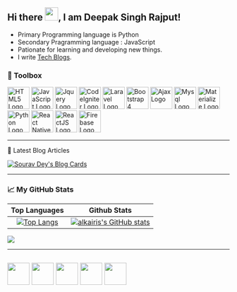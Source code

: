 ## Hi there <img src="https://raw.githubusercontent.com/MartinHeinz/MartinHeinz/master/wave.gif" width="30px">, I am Deepak Singh Rajput!

* Primary Programming language is Python
* Secondary Pragramming language : JavaScript
* Pationate for learning and developing new things.
* I write [Tech Blogs](https://alkairis.medium.com).

### 🧰 Toolbox

<img src="https://cdn.worldvectorlogo.com/logos/html5.svg" alt="HTML5 Logo" width="50" height="50"/>&nbsp;<img src="https://cdn.worldvectorlogo.com/logos/logo-javascript.svg" alt="JavaScript Logo" width="50" height="50"/>&nbsp;<img src="https://cdn.worldvectorlogo.com/logos/jquery-1.svg" alt="Jquery Logo" width="50" height="50"/>&nbsp;<img src="https://cdn.worldvectorlogo.com/logos/codeigniter.svg" alt="CodeIgniter Logo" width="50" height="50"/>&nbsp;<img src="https://cdn.worldvectorlogo.com/logos/laravel-2.svg" alt="Laravel Logo" width="50" height="50"/>&nbsp;<img src="https://cdn.worldvectorlogo.com/logos/bootstrap-4.svg" alt="Bootstrap 4 Logo" width="50" height="50"/>&nbsp;<img src="https://cdn.worldvectorlogo.com/logos/ajax-1.svg" alt="Ajax Logo" width="50" height="50"/>&nbsp;<img src="https://cdn.worldvectorlogo.com/logos/mysql-3.svg" alt="Mysql Logo" width="50" height="50"/>&nbsp;<img src="https://cdn.worldvectorlogo.com/logos/materialize-3.svg" alt="Materialize Logo" width="50" height="50"/>&nbsp;<img src="https://cdn.worldvectorlogo.com/logos/python-5.svg" alt="Python Logo" width="50" height="50"/>&nbsp;<img src="https://cdn.worldvectorlogo.com/logos/react-1.svg" alt="React Native Logo" width="50" height="50"/>&nbsp;<img src="https://cdn.worldvectorlogo.com/logos/react-2.svg" alt="ReactJS Logo" width="50" height="50"/>&nbsp;<img src="https://cdn.worldvectorlogo.com/logos/firebase-1.svg" alt="Firebase Logo" width="50" height="50"/>

---


📘 Latest Blog Articles

<!-- BLOG-POST-LIST:START -->
[![Sourav Dey's Blog Cards](https://github-cards-external-blogs.souravdey777.vercel.app/getMediumBlogs?username=alkairis&type=horizontal)](https://medium.com/@alkairis)

<!-- BLOG-POST-LIST:END -->

---

### &#x1f4c8; My GitHub Stats
 
Top Languages| Github Stats
| :---: | :---:
[![Top Langs](https://github-readme-stats.vercel.app/api/top-langs/?username=alkairis&langs_count=6&hide=tsql&layout=compact&theme=radical)](https://github.com/anuraghazra/github-readme-stats)    | [![alkairis's GitHub stats](https://github-readme-stats.vercel.app/api?username=alkairis&theme=radical)](https://github.com/anuraghazra/github-readme-stats)

![](https://komarev.com/ghpvc/?username=alkairis&style=flat-square&label=PROFILE+VIEWS&color=blueviolet)

---
<a href='https://www.instagram.com/alkairis_/'><img src='https://cdn.icon-icons.com/icons2/836/PNG/512/Instagram_icon-icons.com_66804.png' width='50' height='50'/></a>&nbsp;<a href='https://twitter.com/alkairis_'><img src='https://cdn.icon-icons.com/icons2/122/PNG/512/twitter_socialnetwork_20007.png' width='50' height='50'/></a>&nbsp;<a href='mailto:deepaksinghrajput0711@gmail.com'><img src='https://cdn.icon-icons.com/icons2/272/PNG/512/Gmail_29991.png' width='50' height='50'/></a>&nbsp;<a href='https://www.linkedin.com/in/alkairis/'><img src='https://cdn.icon-icons.com/icons2/99/PNG/512/linkedin_socialnetwork_17441.png' width='50' height='50'/></a>&nbsp;<a href='https://medium.com/@alkairis'><img src='https://cdn.icon-icons.com/icons2/1584/PNG/512/3721675-medium_108052.png' width='50' height='50'/></a>
---
